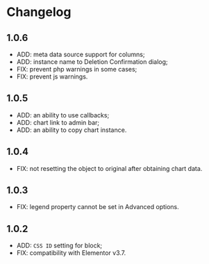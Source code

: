 # Changelog

## 1.0.6
* ADD: meta data source support for columns;
* ADD: instance name to Deletion Confirmation dialog;
* FIX: prevent php warnings in some cases;
* FIX: prevent js warnings.

## 1.0.5
* ADD: an ability to use callbacks;
* ADD: chart link to admin bar;
* ADD: an ability to copy chart instance.

## 1.0.4
* FIX: not resetting the object to original after obtaining chart data.

## 1.0.3
* FIX: legend property cannot be set in Advanced options.

## 1.0.2
* ADD: `CSS ID` setting for block;
* FIX: compatibility with Elementor v3.7.
